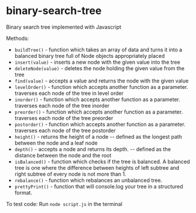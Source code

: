 # binary-search-tree

Binary search tree implemented with Javascript

Methods: 
* `buildTree()` - function which takes an array of data and turns it into a balanced binary tree full of Node objects appropriately placed
* `insert(value)` - inserts a new node with the given value into the tree
* `deleteNode(value)` - deletes the node holding the given value from the tree
* `find(value)` - accepts a value and returns the node with the given value
* `levelOrder()` -  function which accepts another function as a parameter. traverses each node of the tree in level order
* `inorder()` -  function which accepts another function as a parameter. traverses each node of the tree inorder
* `preorder()` -  function which accepts another function as a parameter. traverses each node of the tree preorder
* `postorder()` -  function which accepts another function as a parameter. traverses each node of the tree postorder
* `height()` - returns the height of a node -- defined as the longest path between the node and a leaf node
* `depth()` -  accepts a node and returns its depth. -- defined as the distance between the node and the root
* `isBalanced()` -  function which checks if the tree is balanced. A balanced tree is one where the difference between heights of left subtree and right subtree of every node is not more than 1.
* `rebalance()` - function which rebalances an unbalanced tree.
* `prettyPrint()` - function that will console.log your tree in a structured format.

To test code:
Run `node script.js` in the terminal
